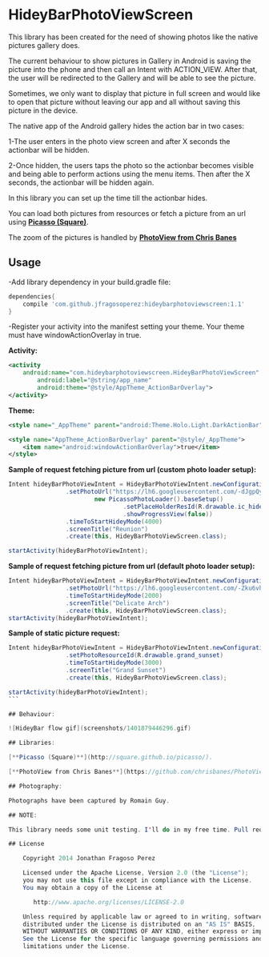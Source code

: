 HideyBarPhotoViewScreen
=======================

This library has been created for the need of showing photos like the native pictures gallery does. 

The current behaviour to show pictures in Gallery in Android is saving the picture into the phone and then call an Intent with ACTION_VIEW. After that, the user will be redirected to the Gallery and will be able to see the picture.

Sometimes, we only want to display that picture in full screen and would like to open that picture without leaving our app and all without saving this picture in the device.

The native app of the Android gallery hides the action bar in two cases:

1-The user enters in the photo view screen and after X seconds the actionbar will be hidden.

2-Once hidden, the users taps the photo so the actionbar becomes visible and being able to perform actions using the menu items. Then after the X seconds, the actionbar will be hidden again.

In this library you can set up the time till the actionbar hides.
   
You can load both pictures from resources or fetch a picture from an url using [**Picasso (Square)**](http://square.github.io/picasso/).

The zoom of the pictures is handled by [**PhotoView from Chris Banes**](https://github.com/chrisbanes/PhotoView)


## Usage

-Add library dependency in your build.gradle file:

```groovy
dependencies{
	compile 'com.github.jfragosoperez:hideybarphotoviewscreen:1.1'
}
```

-Register your activity into the manifest setting your theme. Your theme must have windowActionOverlay in true.

**Activity:**
```xml
<activity
	android:name="com.hideybarphotoviewscreen.HideyBarPhotoViewScreen"
        android:label="@string/app_name"
        android:theme="@style/AppTheme_ActionBarOverlay">
</activity>
```

**Theme:**
```xml
<style name="_AppTheme" parent="android:Theme.Holo.Light.DarkActionBar" />

<style name="AppTheme_ActionBarOverlay" parent="@style/_AppTheme">
	<item name="android:windowActionBarOverlay">true</item>
</style>
```

**Sample of request fetching picture from url (custom photo loader setup):**

```java
Intent hideyBarPhotoViewIntent = HideyBarPhotoViewIntent.newConfiguration()
                .setPhotoUrl("https://lh6.googleusercontent.com/-dJgpQyZK89k/UQOBedpoASI/AAAAAAAALuk/kWhI3-xIX1w/w1902-h1070-no/reunion.jpg",
                        new PicassoPhotoLoader().baseSetup()
                                .setPlaceHolderResId(R.drawable.ic_hidey_bar_photo_view_screen_placeholder)
                                .showProgressView(false))
                .timeToStartHideyMode(4000)
                .screenTitle("Reunion")
                .create(this, HideyBarPhotoViewScreen.class);

startActivity(hideyBarPhotoViewIntent);
```

**Sample of request fetching picture from url (default photo loader setup):**

```java
Intent hideyBarPhotoViewIntent = HideyBarPhotoViewIntent.newConfiguration()
                .setPhotoUrl("https://lh6.googleusercontent.com/-Zku6vhdOOMU/UMop6mAjrCI/AAAAAAAAMRw/FLEcVVoZ-BY/w1648-h1098-no/Delicate+Arch.jpg")
                .timeToStartHideyMode(2000)
                .screenTitle("Delicate Arch")
                .create(this, HideyBarPhotoViewScreen.class);
startActivity(hideyBarPhotoViewIntent);
```

**Sample of static picture request:**

````java
Intent hideyBarPhotoViewIntent = HideyBarPhotoViewIntent.newConfiguration()
                .setPhotoResourceId(R.drawable.grand_sunset)
                .timeToStartHideyMode(3000)
                .screenTitle("Grand Sunset")
                .create(this, HideyBarPhotoViewScreen.class);

startActivity(hideyBarPhotoViewIntent);
```

## Behaviour:

![HideyBar flow gif](screenshots/1401879446296.gif)

## Libraries:

[**Picasso (Square)**](http://square.github.io/picasso/).

[**PhotoView from Chris Banes**](https://github.com/chrisbanes/PhotoView)

## Photography:

Photographs have been captured by Romain Guy.

## NOTE: 

This library needs some unit testing. I'll do in my free time. Pull requests and new features will be always welcome.

## License

    Copyright 2014 Jonathan Fragoso Perez

    Licensed under the Apache License, Version 2.0 (the "License");
    you may not use this file except in compliance with the License.
    You may obtain a copy of the License at

       http://www.apache.org/licenses/LICENSE-2.0

    Unless required by applicable law or agreed to in writing, software
    distributed under the License is distributed on an "AS IS" BASIS,
    WITHOUT WARRANTIES OR CONDITIONS OF ANY KIND, either express or implied.
    See the License for the specific language governing permissions and
    limitations under the License.

  
